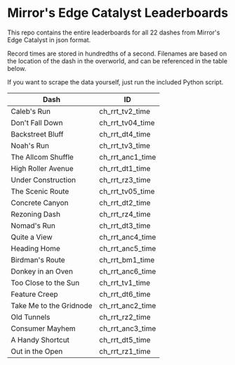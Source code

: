 # Mirror's Edge Catalyst Leaderboards

This repo contains the entire leaderboards for all 22 dashes from Mirror's Edge Catalyst in json format.

Record times are stored in hundredths of a second. Filenames are based on the location of the dash in the overworld, and can be referenced in the table below.

If you want to scrape the data yourself, just run the included Python script.


| Dash                    | ID               |
|-------------------------|------------------|
| Caleb's Run             | ch_rrt_tv2_time  |
| Don't Fall Down         | ch_rrt_tv04_time |
| Backstreet Bluff        | ch_rrt_dt4_time  |
| Noah's Run              | ch_rrt_tv3_time  |
| The Allcom Shuffle      | ch_rrt_anc1_time |
| High Roller Avenue      | ch_rrt_dt1_time  |
| Under Construction      | ch_rrt_rz3_time  |
| The Scenic Route        | ch_rrt_tv05_time |
| Concrete Canyon         | ch_rrt_dt2_time  |
| Rezoning Dash           | ch_rrt_rz4_time  |
| Nomad's Run             | ch_rrt_dt3_time  |
| Quite a View            | ch_rrt_anc4_time |
| Heading Home            | ch_rrt_anc5_time |
| Birdman's Route         | ch_rrt_bm1_time  |
| Donkey in an Oven       | ch_rrt_anc6_time |
| Too Close to the Sun    | ch_rrt_tv1_time  |
| Feature Creep           | ch_rrt_dt6_time  |
| Take Me to the Gridnode | ch_rrt_anc2_time |
| Old Tunnels             | ch_rrt_rz2_time  |
| Consumer Mayhem         | ch_rrt_anc3_time |
| A Handy Shortcut        | ch_rrt_dt5_time  |
| Out in the Open         | ch_rrt_rz1_time  |
